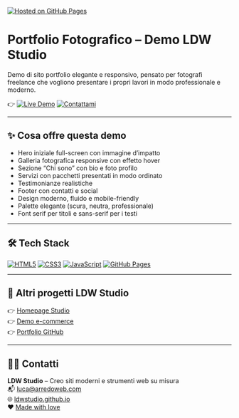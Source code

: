 [![Hosted on GitHub Pages](https://img.shields.io/badge/Hosted%20on-GitHub%20Pages-181717?style=for-the-badge&logo=github)](https://pages.github.com)

# Portfolio Fotografico – Demo LDW Studio

Demo di sito portfolio elegante e responsivo, pensato per fotografi freelance che vogliono presentare i propri lavori in modo professionale e moderno.

👉 [![Live Demo](https://img.shields.io/badge/Guarda%20la%20demo-online-blue?style=for-the-badge)](https://ldwstudio.github.io/demo-portfolio-photo/)
[![Contattami](https://img.shields.io/badge/Email-luca@arredoweb.com-blue?style=for-the-badge&logo=gmail)](mailto:luca@arredoweb.com)

---

## ✨ Cosa offre questa demo

- Hero iniziale full-screen con immagine d’impatto
- Galleria fotografica responsive con effetto hover
- Sezione “Chi sono” con bio e foto profilo
- Servizi con pacchetti presentati in modo ordinato
- Testimonianze realistiche
- Footer con contatti e social
- Design moderno, fluido e mobile-friendly
- Palette elegante (scura, neutra, professionale)
- Font serif per titoli e sans-serif per i testi

---

## 🛠 Tech Stack

[![HTML5](https://img.shields.io/badge/HTML5-%23E34F26?style=for-the-badge&logo=html5&logoColor=white)]()
[![CSS3](https://img.shields.io/badge/CSS3-%231572B6?style=for-the-badge&logo=css3&logoColor=white)]()
[![JavaScript](https://img.shields.io/badge/JS-F7DF1E?style=for-the-badge&logo=javascript&logoColor=black)]()
[![GitHub Pages](https://img.shields.io/badge/Hosted%20on-GitHub%20Pages-181717?style=for-the-badge&logo=github)](https://pages.github.com)

---

## 📌 Altri progetti LDW Studio

👉 [Homepage Studio](https://ldwstudio.github.io)  
👉 [Demo e-commerce](https://ldwstudio.github.io/vetrina-ecommerce)  
👉 [Portfolio GitHub](https://github.com/ldwstudio)

---

## 👨‍💻 Contatti

**LDW Studio** – Creo siti moderni e strumenti web su misura  
📬 luca@arredoweb.com  
🌐 [ldwstudio.github.io](https://ldwstudio.github.io)  
❤️ [Made with love](https://ldwstudio.github.io)  
